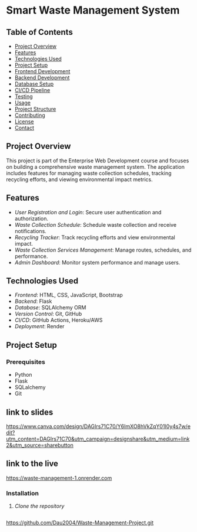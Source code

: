 
# Smart Waste Management System                                                                                                                                                                                                                                    

## Table of Contents

- [Project Overview](#project-overview)
- [Features](#features)
- [Technologies Used](#technologies-used)
- [Project Setup](#project-setup)
- [Frontend Development](#frontend-development)
- [Backend Development](#backend-development)
- [Database Setup](#database-setup)
- [CI/CD Pipeline](#cicd-pipeline)
- [Testing](#testing)
- [Usage](#usage)
- [Project Structure](#project-structure)
- [Contributing](#contributing)
- [License](#license)
- [Contact](#contact)

## Project Overview

This project is part of the Enterprise Web Development course and focuses on building a comprehensive waste management system. The application includes features for managing waste collection schedules, tracking recycling efforts, and viewing environmental impact metrics.

## Features

- *User Registration and Login*: Secure user authentication and authorization.
- *Waste Collection Schedule*: Schedule waste collection and receive notifications.
- *Recycling Tracker*: Track recycling efforts and view environmental impact.
- *Waste Collection Services Management*: Manage routes, schedules, and performance.
- *Admin Dashboard*: Monitor system performance and manage users.

## Technologies Used

- *Frontend*: HTML, CSS, JavaScript, Bootstrap
- *Backend*: Flask
- *Database*: SQLAlchemy ORM
- *Version Control*: Git, GitHub
- *CI/CD*: GitHub Actions, Heroku/AWS
- *Deployment*: Render

## Project Setup

### Prerequisites

- Python 
- Flask
- SQLalchemy
- Git

## link to slides
https://www.canva.com/design/DAGIrs71C70/Y6ImXO8hVkZqY01I0y4s7w/edit?utm_content=DAGIrs71C70&utm_campaign=designshare&utm_medium=link2&utm_source=sharebutton


## link to the live
https://waste-management-1.onrender.com
### Installation

1. *Clone the repository*
   ```bash
  https://github.com/Dau2004/Waste-Management-Project.git
